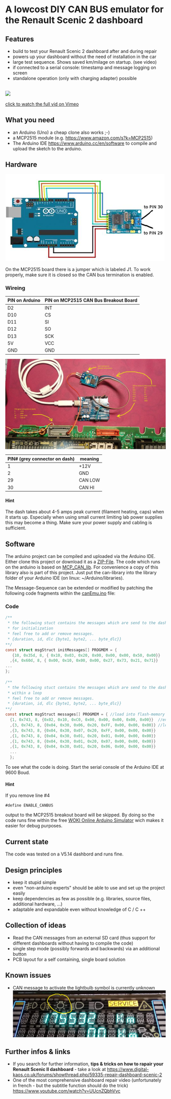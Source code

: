 # A lowcost DIY CAN BUS emulator for the Renault Scenic 2 dashboard

## Features
- build to test your Renault Scenic 2 dashboard after and during repair
- powers up your dashboard without the need of installation in the car
- large test sequence. Shows saved km/milage on startup. (see video) 
- if connected to a serial console: timestamp and message logging on screen
- standalone operation (only with charging adapter) possible

\
[![](./pics/RenaultScenic2CAN-BusEmulatorDIYonGitHub-low.gif)](https://vimeo.com/568058419 "CAN bus - Emulator in action - Click to watch on Vimeo!")

[click to watch the full vid on Vimeo](https://vimeo.com/568058419)


## What you need
- an Arduino (Uno) a cheap clone also works ;-)
- a MCP2515 module (e.g. https://www.amazon.com/s?k=MCP2515)
- The Arduino IDE https://www.arduino.cc/en/software to compile and upload the sketch to the arduino. 

## Hardware
![](./pics/mcp2515-arduino.jpg)

On the MCP2515 board there is a jumper which is labeled J1.
To work properly, make sure it is closed so the CAN bus termination is enabled.

### Wireing
| PIN on Arduino  | PIN on MCP2515 CAN Bus Breakout Board  |
| ------------ | ------------ |
|D2|INT|
|D10|CS|
|D11|SI|
|D12|SO|
|D13|SCK|
|5V |VCC|
|GND|GND|

![](./pics/wireing.jpg)

|PIN# (grey connector on dash)| meaning|
| ------------ | ------------ |
|1|+12V|
|2|GND|
|29|CAN LOW|
|30|CAN HI|

#### Hint 
The dash takes about 4-5 amps peak current (filament heating, caps) when it starts up.
Especially when using small current limiting lab power supplies this may become a thing.
Make sure your power supply and cabling is sufficient.

## Software
The arduino project can be compiled and uploaded via the Arduino IDE. Either clone this project or download it as a [ZIP-File](https://github.com/dirksan28/Scenic2DashCanEmu/archive/refs/heads/main.zip).
The code which runs on the arduino is based on [MCP_CAN_lib](https://github.com/coryjfowler/MCP_CAN_lib).
For convenience a copy of this library also is part of this project. Just put the can-library into the library folder of your Arduino IDE (on linux: ~/Arduino/libraries).

The Message-Sequence can be extended or modified by patching the following code fragments within the [canEmu.ino](./Arduino/canEmulator/canEmulator.ino "link to canEmu.ino") file:

### Code
```c
/**
 * the following stuct contains the messages which are send to the dash
 * for initialization
 * feel free to add or remove messages.
 * {duration, id, dlc {byte1, byte2, ... byte_dlc}}
**/
const struct msgStruct initMessages[] PROGMEM = {
   {10, 0x35d, 8, { 0x10, 0x03, 0x20, 0x00, 0x00, 0x00, 0x50, 0x00}}   //dash on
  ,{4, 0x60d, 8, { 0x00, 0x10, 0x00, 0x00, 0x27, 0x73, 0x21, 0x71}}    //reset displ state
...
};

/**
 * the following stuct contains the messages which are send to the dash
 * within a loop
 * feel free to add or remove messages.
 * {duration, id, dlc {byte1, byte2, ... byte_dlc}}
**/
const struct msgStruct messages[] PROGMEM = { //load into flash-memory (sram was to small)
  {1, 0x743, 8, {0x02, 0x10, 0xC0, 0x00, 0x00, 0x00, 0x00, 0x00}}  //enable indicators
  ,{3, 0x743, 8, {0x04, 0x30, 0x06, 0x20, 0xFF, 0x00, 0x00, 0x00}} //left ind. lights
  ,{3, 0x743, 8, {0x04, 0x30, 0x07, 0x20, 0xFF, 0x00, 0x00, 0x00}}
  ,{1, 0x743, 8, {0x04, 0x30, 0x01, 0x20, 0x01, 0x00, 0x00, 0x00}}
  ,{1, 0x743, 8, {0x04, 0x30, 0x01, 0x20, 0x07, 0x00, 0x00, 0x00}}
  ,{1, 0x743, 8, {0x04, 0x30, 0x01, 0x20, 0x06, 0x00, 0x00, 0x00}}
  ...
  };
```
To see what the code is doing. Start the serial console of the Arduino IDE at 9600 Boud.

#### Hint
If you remove line #4
```
#define ENABLE_CANBUS
```
output to the MCP2515 breakout board will be skipped.
By doing so the code runs fine within the free [WOKI Online Arduino Simulator](https://wokwi.com/arduino/new?template=arduino-uno) wich makes it easier for debug purposes.

## Current state
The code was tested on a V5.14 dashbord and runs fine.

## Design principles
- keep it stupid simple
- even "non-arduino experts" should be able to use and set up the project easily
- keep dependencies as few as possible (e.g. libraries, source files, additional hardware, ...)
- adaptable and expandable even without knowledge of C / C ++

## Collection of ideas
- Read the CAN messages from an external SD card (thus support for different dashboards without having to compile the code)
- single step mode (possibly forwards and backwards) via an additional button
- PCB layout for a self containing, single board solution

## Known issues
- CAN message to activate the lightbulb symbol is currently unknown  ![](./pics/missingBulbInd.png)

## Further infos & links
- If you search for further information, **tips & tricks on how to rapair your Renault Scenic II dashboard** - take a look at https://www.digital-kaos.co.uk/forums/showthread.php/59335-repair-dashboard-scenic-2
- One of the most comprehensive dashboard repair video (unfortunately in french - but the subtitle function should do the trick) https://www.youtube.com/watch?v=UUcnZQbhVvc
